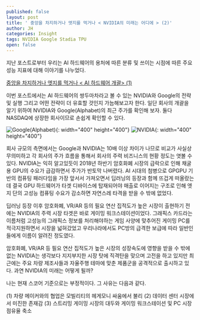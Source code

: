 ```yaml
---
published: false
layout: post
title: ' 중앙을 차지하거나 엣지를 먹거나 < NVIDIA의 미래는 어디에 > (2)'
author: JH
categories: Insight
tags: NVIDIA Google Stadia TPU
open: false
---
```


지난 포스트로부터 우리는 AI 하드웨어의 용처에 따른 분류 및 쓰이는 시점에 따른 주요 성능 지표에 대해 이야기를 나누었다. 

[중앙을 차지하거나 엣지를 먹거나 < AI 하드웨어 개괄> (1)]({{site.baseurl}}/insight/2019/03/24/Central-Decentral.html)

이번 포스트에서는 AI 하드웨어의 쌍두마차라고 볼 수 있는 NVIDIA와 Google의 전략 및 실행 그리고 어떤 전략이 더 유효할 것인지 가늠해보고자 한다. 일단 회사의 개괄을 알기 위하여 NVIDIA와 Google(Alphabet)의 최근 주가를 확인해 보자. 둘다 NASDAQ에 상장한 회사이므로 손쉽게 확인할 수 있다.

![Google(Alphabet)]({{site.baseurl}}/images/alphabet-stock.png){: width="400" height="400"}
![NVIDIA]({{site.baseurl}}/images/nvidia-stock.png){: width="400" height="400"}


회사 규모의 측면에서는 Google과 NVIDIA는 10배 이상 차이가 나므로 비교가 사실상 무의미하고 각 회사의 주가 흐름을 통해서 회사의 주력 비즈니스의 현황 정도는 엿볼 수 있다. NVIDIA는 익히 알고있듯이 2018년 하반기 암호화폐 시장의 급락으로 인해 채굴용 GPU의 수요가 급감하면서 주가가 반토막 나버렸다. AI 시대의 첨병으로 GPGPU 기반의 컴퓨팅 패러다임을 가장 앞서서 가져오면서 딥러닝의 등장과 함께 뜨겁게 떠올랐는데 결국 GPU 하드웨어가 타겟 디바이스에 탑재되어야 매출로 이어지는 구조로 인해 엣지 단의 고성능 컴퓨팅 수요가 감소하면 자연스레 타격을 받을 수 밖에 없었다.

딥러닝 등장 이후 암호화폐, VR/AR 등의 필요 연산 집적도가 높은 시장이 출현하기 전에는 NVIDIA의 주력 시장 타겟은 바로 게이밍 워크스테이션이었다. 그래픽스 카드라는 이름처럼 고성능의 그래픽스 정보를 처리해야하는 게임 사양에 맞추어진 게이밍 PC를 적극지원하면서 시장을 넓혀갔었고 우리나라에서도 PC방의 급격한 보급에 따라 일반인들에게 이름이 알려진 정도였다.

암호화폐, VR/AR 등 필요 연산 집적도가 높은 시장의 성장속도에 영향을 받을 수 밖에 없는 NVIDIA는 생각보다 지지부지한 시장 탓에 직격탄을 맞으며 고전을 하고 있지만 최근에는 주요 차량 제조사들과 자율주행 테마에 맞춘 제품군을 공격적으로 출시하고 있다. 과연 NVIDIA의 미래는 어떻게 될까?

나는 현재 스코어 기준으로는 부정적이다. 그 사유는 다음과 같다.

(1) 차량 메이커와의 협업은 모빌리티의 헤게모니 싸움에서 불리
(2) 데이터 센터 시장에서 미진한 존재감
(3) 스트리밍 게이밍 시장의 대두와 게이밍 워크스테이션 및 PC 시장 점유율 축소







